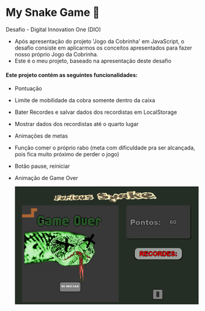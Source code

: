 # My Snake Game :snake:

Desafio  - Digital Innovation One (DIO)

- Após apresentação do projeto 'Jogo da Cobrinha' em JavaScript, o desafio consiste em aplicarmos os conceitos apresentados para fazer nosso próprio Jogo da Cobrinha.
- Este é o meu projeto, baseado na apresentação deste desafio



#### Este projeto contém as seguintes funcionalidades:

- Pontuação

- Limite de mobilidade da cobra somente dentro da caixa

- Bater Recordes e salvar dados dos recordistas em LocalStorage

- Mostrar dados dos recordistas até o quarto lugar

- Animações de metas

- Função comer o próprio rabo (meta com dificuldade pra ser alcançada, pois fica muito próximo de perder o jogo)

- Botão pause, reiniciar

- Animação de Game Over

  <img src="img/MySnake.png" />

  